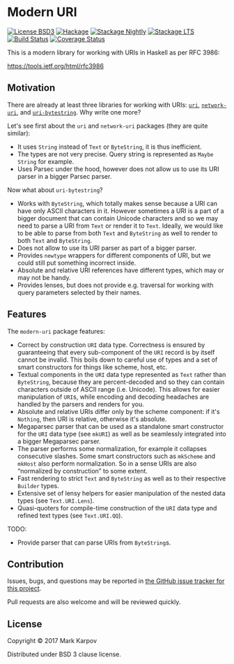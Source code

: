 # Modern URI

[![License BSD3](https://img.shields.io/badge/license-BSD3-brightgreen.svg)](http://opensource.org/licenses/BSD-3-Clause)
[![Hackage](https://img.shields.io/hackage/v/modern-uri.svg?style=flat)](https://hackage.haskell.org/package/modern-uri)
[![Stackage Nightly](http://stackage.org/package/modern-uri/badge/nightly)](http://stackage.org/nightly/package/modern-uri)
[![Stackage LTS](http://stackage.org/package/modern-uri/badge/lts)](http://stackage.org/lts/package/modern-uri)
[![Build Status](https://travis-ci.org/mrkkrp/modern-uri.svg?branch=master)](https://travis-ci.org/mrkkrp/modern-uri)
[![Coverage Status](https://coveralls.io/repos/mrkkrp/modern-uri/badge.svg?branch=master&service=github)](https://coveralls.io/github/mrkkrp/modern-uri?branch=master)

This is a modern library for working with URIs in Haskell as per RFC 3986:

https://tools.ietf.org/html/rfc3986

## Motivation

There are already at least three libraries for working with URIs:
[`uri`](https://hackage.haskell.org/package/uri),
[`network-uri`](https://hackage.haskell.org/package/network-uri), and
[`uri-bytestring`](https://hackage.haskell.org/package/uri-bytestring). Why
write one more?

Let's see first about the `uri` and `network-uri` packages (they are quite
similar):

* It uses `String` instead of `Text` or `ByteString`, it is thus
  inefficient.
* The types are not very precise. Query string is represented as `Maybe
  String` for example.
* Uses Parsec under the hood, however does not allow us to use its URI
  parser in a bigger Parsec parser.

Now what about `uri-bytestring`?

* Works with `ByteString`, which totally makes sense because a URI can have
  only ASCII characters in it. However sometimes a URI is a part of a bigger
  document that can contain Unicode characters and so we may need to parse a
  URI from `Text` or render it to `Text`. Ideally, we would like to be able
  to parse from both `Text` and `ByteString` as well to render to both
  `Text` and `ByteString`.
* Does not allow to use its URI parser as part of a bigger parser.
* Provides `newtype` wrappers for different components of URI, but we could
  still put something incorrect inside.
* Absolute and relative URI references have different types, which may or
  may not be handy.
* Provides lenses, but does not provide e.g. traversal for working with
  query parameters selected by their names.

## Features

The `modern-uri` package features:

* Correct by construction `URI` data type. Correctness is ensured by
  guaranteeing that every sub-component of the `URI` record is by itself
  cannot be invalid. This boils down to careful use of types and a set of
  smart constructors for things like scheme, host, etc.
* Textual components in the `URI` data type represented as `Text` rather
  than `ByteString`, because they are percent-decoded and so they can
  contain characters outside of ASCII range (i.e. Unicode). This allows for
  easier manipulation of `URI`s, while encoding and decoding headaches are
  handled by the parsers and renders for you.
* Absolute and relative URIs differ only by the scheme component: if it's
  `Nothing`, then URI is relative, otherwise it's absolute.
* Megaparsec parser that can be used as a standalone smart constructor for
  the `URI` data type (see `mkURI`) as well as be seamlessly integrated into
  a bigger Megaparsec parser.
* The parser performs some normalization, for example it collapses
  consecutive slashes. Some smart constructors such as `mkScheme` and
  `mkHost` also perform normalization. So in a sense URIs are also
  “normalized by construction” to some extent.
* Fast rendering to strict `Text` and `ByteString` as well as to their
  respective `Builder` types.
* Extensive set of lensy helpers for easier manipulation of the nested data
  types (see `Text.URI.Lens`).
* Quasi-quoters for compile-time construction of the `URI` data type and
  refined text types (see `Text.URI.QQ`).

TODO:

* Provide parser that can parse URIs from `ByteString`s.

## Contribution

Issues, bugs, and questions may be reported in [the GitHub issue tracker for
this project](https://github.com/mrkkrp/modern-uri/issues).

Pull requests are also welcome and will be reviewed quickly.

## License

Copyright © 2017 Mark Karpov

Distributed under BSD 3 clause license.
